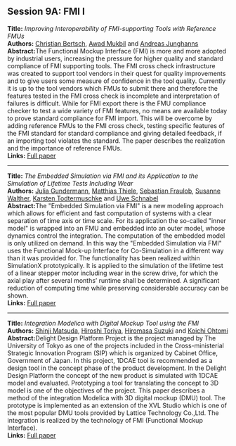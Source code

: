 <h2>Session 9A: FMI I</h2>
<p>
<b>Title:</b> <i> Improving Interoperability of FMI-supporting Tools with Reference FMUs </i> <br />
<b>Authors:</b> <a href="../authors/author_28.html">Christian Bertsch</a>, <a href="../authors/author_186.html">Awad Mukbil</a> and <a href="../authors/author_129.html">Andreas Junghanns</a><br />
<b>Abstract:</b>The Functional Mockup Interface (FMI) is more and more adopted by industrial users, increasing the pressure for higher quality and standard compliance of FMI supporting tools. The FMI cross check infrastructure was created to support tool vendors in their quest for quality improvements and to give users some measure of confidence in the tool quality. Currently it is up to the tool vendors which FMUs to submit there and therefore the features tested in the FMI cross check is incomplete and interpretation of failures is difficult. While for FMI export there is the FMU compliance checker to test a wide variety of FMI features, no means are available today to prove standard compliance for FMI import. This will be overcome by adding reference FMUs to the FMI cross check, testing specific features of the FMI standard for standard compliance and giving detailed feedback, if an importing tool violates the standard. The paper describes the realization and the importance of reference FMUs.<br />
<b>Links:</b> <a href="../submissions/ecp17132533_BertschMukbilJunghanns.pdf">Full paper</a></p>
<hr />
<p>
<b>Title:</b> <i> The Embedded Simulation via FMI and its Application to the Simulation of Lifetime Tests Including Wear </i> <br />
<b>Authors:</b> <a href="../authors/author_97.html">Julia Gundermann</a>, <a href="../authors/author_270.html">Matthias Thiele</a>, <a href="../authors/author_74.html">Sebastian Fraulob</a>, <a href="../authors/author_291.html">Susanne Walther</a>, <a href="../authors/author_278.html">Karsten Todtermuschke</a> and <a href="../authors/author_241.html">Uwe Schnabel</a><br />
<b>Abstract:</b>The "Embedded Simulation via FMI" is a new modeling approach which allows for efficient and fast computation of systems with a clear separation of time axis or time
scale. For its application the so-called "inner model" is wrapped into an FMU and embedded into an outer model, whose dynamics control the integration. The computation
of the embedded model is only utilized on demand. In this way the "Embedded Simulation via FMI" uses the Functional Mock-up Interface for Co-Simulation in a different way than it was provided for. The functionality has been realized within SimulationX prototypically. It is applied to the simulation of the lifetime test of a linear stepper motor including wear in the screw drive, for which the axial play after several months’ runtime shall be determined. A significant reduction of computing time while preserving considerable accuracy can be shown.<br />
<b>Links:</b> <a href="../submissions/ecp17132541_GundermannThieleFraulobWaltherTodtermuschkeSchnabel.pdf">Full paper</a></p>
<hr />
<p>
<b>Title:</b> <i> Integration Modelica with Digital Mockup Tool using the FMI </i> <br />
<b>Authors:</b> <a href="../authors/author_172.html">Shinji Matsuda</a>, <a href="../authors/author_280.html">Hiroshi Toriya</a>, <a href="../authors/author_261.html">Hiromasa Suzuki</a> and <a href="../authors/author_205.html">Koichi Ohtomi</a><br />
<b>Abstract:</b>Delight Design Platform Project is the project managed by The University of Tokyo as one of the projects included in the Cross-ministerial Strategic Innovation Program (SIP) which is organized by Cabinet Office, Government of Japan. In this project, 1DCAE tool is recommended as a design tool in the concept phase of the product development. In the Delight Design Platform the concept of the new product is simulated with 1DCAE model and evaluated. Prototyping a tool for translating the concept to 3D model is one of the objectives of the project. This paper describes a method of the integration Modelica with 3D digital mockup (DMU) tool. The prototype is implemented as an extension of the XVL Studio which is one of the most popular DMU tools provided by Lattice Technology Co.,Ltd. The integration is realized by the technology of FMI (Functional Mockup Interface).<br />
<b>Links:</b> <a href="../submissions/ecp17132547_MatsudaToriyaSuzukiOhtomi.pdf">Full paper</a></p>